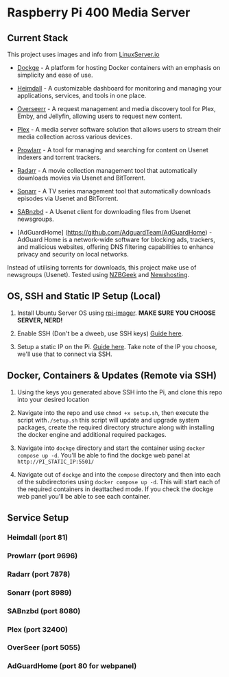 
  

# Raspberry Pi 400 Media Server

## Current Stack

This project uses images and info from [LinuxServer.io](https://docs.linuxserver.io/)
- [Dockge](https://dockge.kuma.pet/) - A platform for hosting Docker containers with an emphasis on simplicity and ease of use.

- [Heimdall](https://heimdall.site/) - A customizable dashboard for monitoring and managing your applications, services, and tools in one place.

- [Overseerr](https://overseerr.dev/) - A request management and media discovery tool for Plex, Emby, and Jellyfin, allowing users to request new content.

- [Plex](https://www.plex.tv/) - A media server software solution that allows users to stream their media collection across various devices.

- [Prowlarr](https://prowlarr.com/) - A tool for managing and searching for content on Usenet indexers and torrent trackers.

- [Radarr](https://radarr.video/) - A movie collection management tool that automatically downloads movies via Usenet and BitTorrent.

- [Sonarr](https://sonarr.tv/) - A TV series management tool that automatically downloads episodes via Usenet and BitTorrent.

- [SABnzbd](https://sabnzbd.org/) - A Usenet client for downloading files from Usenet newsgroups.

- [AdGuardHome] (https://github.com/AdguardTeam/AdGuardHome) - AdGuard Home is a network-wide software for blocking ads, trackers, and malicious websites, offering DNS filtering capabilities to enhance privacy and security on local networks.


Instead of utilising torrents for downloads, this project make use of newsgroups (Usenet). Tested using [NZBGeek](https://nzbgeek.info/) and [Newshosting](https://www.newshosting.com/).

## OS, SSH and Static IP Setup (Local)

1. Install Ubuntu Server OS using [rpi-imager](https://formulae.brew.sh/cask/raspberry-pi-imager). **MAKE SURE YOU CHOOSE SERVER, NERD!**

2. Enable SSH (Don't be a dweeb, use SSH keys) [Guide here](https://ubuntu.com/server/docs/service-openssh).

3. Setup a static IP on the Pi. [Guide here](https://ubuntu.com/server/docs/network-configuration). Take note of the IP you choose, we'll use that to connect via SSH.

## Docker, Containers & Updates (Remote via SSH)

1. Using the keys you generated above SSH into the Pi, and clone this repo into your desired location

2. Navigate into the repo and use `chmod +x setup.sh`, then execute the script with`./setup.sh` this script will update and upgrade system packages, create the required directory structure along with installing the docker engine and additional required packages.

3. Navigate into `dockge` directory and start the container using `docker compose up -d`. You'll be able to find the dockge web panel at `http://PI_STATIC_IP:5501/`

4. Navigate out of `dockge` and into the `compose` directory and then into each of the subdirectories using `docker compose up -d`. This will start each of the required containers in deattached mode. If you check the dockge web panel you'll be able to see each container.

## Service Setup

### Heimdall (port 81)

### Prowlarr (port 9696)

### Radarr (port 7878)

### Sonarr (port 8989)

### SABnzbd (port 8080)

### Plex (port 32400)

### OverSeer (port 5055)

### AdGuardHome (port 80 for webpanel)
